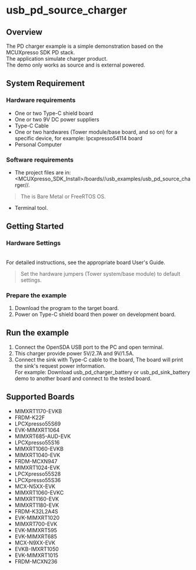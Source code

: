 # usb_pd_source_charger



## Overview

The PD charger example is a simple demonstration based on the MCUXpresso SDK PD stack.
<br> The application simulate charger product.
<br> The demo only works as source and is external powered.

## System Requirement

### Hardware requirements

- One or two Type-C shield board
- One or two 9V DC power suppliers
- Type-C Cable
- One or two hardwares (Tower module/base board, and so on) for a specific device, for example: lpcxpresso54114 board
- Personal Computer


### Software requirements

- The project files are in: 
<br> <MCUXpresso_SDK_Install>/boards/<board>/usb_examples/usb_pd_source_charger/<rtos>/<toolchain>.
> The <rtos> is Bare Metal or FreeRTOS OS.
- Terminal tool.


## Getting Started

### Hardware Settings

<br> For detailed instructions, see the appropriate board User's Guide.
> Set the hardware jumpers (Tower system/base module) to default settings.


### Prepare the example

1.  Download the program to the target board.
2.  Power on Type-C shield board then power on development board.

## Run the example

1.  Connect the OpenSDA USB port to the PC and open terminal.
2.  This charger provide power 5V/2.7A and 9V/1.5A.
3.  Connect the sink with Type-C cable to the board, The board will print the sink's request power information.
    <br> For example: Download usb_pd_charger_battery or usb_pd_sink_battery demo to another board and connect to the tested board.



## Supported Boards
- MIMXRT1170-EVKB
- FRDM-K22F
- LPCXpresso55S69
- EVK-MIMXRT1064
- MIMXRT685-AUD-EVK
- LPCXpresso55S16
- MIMXRT1060-EVKB
- MIMXRT1040-EVK
- FRDM-MCXN947
- MIMXRT1024-EVK
- LPCXpresso55S28
- LPCXpresso55S36
- MCX-N5XX-EVK
- MIMXRT1060-EVKC
- MIMXRT1160-EVK
- MIMXRT1180-EVK
- FRDM-K32L2A4S
- EVK-MIMXRT1020
- MIMXRT700-EVK
- EVK-MIMXRT595
- EVK-MIMXRT685
- MCX-N9XX-EVK
- EVKB-IMXRT1050
- EVK-MIMXRT1015
- FRDM-MCXN236
